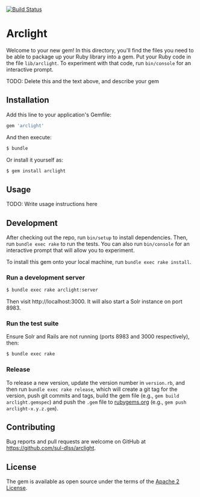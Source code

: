 [![Build Status](https://travis-ci.org/sul-dlss/arclight.svg?branch=master)](https://travis-ci.org/sul-dlss/arclight)

# Arclight

Welcome to your new gem! In this directory, you'll find the files you need to be able to package up your Ruby library into a gem. Put your Ruby code in the file `lib/arclight`. To experiment with that code, run `bin/console` for an interactive prompt.

TODO: Delete this and the text above, and describe your gem

## Installation

Add this line to your application's Gemfile:

```ruby
gem 'arclight'
```

And then execute:

```sh
$ bundle
```

Or install it yourself as:

```sh
$ gem install arclight
```

## Usage

TODO: Write usage instructions here

## Development

After checking out the repo, run `bin/setup` to install dependencies. Then, run `bundle exec rake` to run the tests. You can also run `bin/console` for an interactive prompt that will allow you to experiment.

To install this gem onto your local machine, run `bundle exec rake install`.

### Run a development server

```sh
$ bundle exec rake arclight:server
```

Then visit http://localhost:3000. It will also start a Solr instance on port 8983.

### Run the test suite

Ensure Solr and Rails are not running (ports 8983 and 3000 respectively), then:

```sh
$ bundle exec rake
```

### Release

To release a new version, update the version number in `version.rb`, and then run `bundle exec rake release`, which will create a git tag for the version, push git commits and tags, build the gem file (e.g., `gem build arclight.gemspec`) and push the `.gem` file to [rubygems.org](https://rubygems.org) (e.g., `gem push arclight-x.y.z.gem`).

## Contributing

Bug reports and pull requests are welcome on GitHub at https://github.com/sul-dlss/arclight.

## License

The gem is available as open source under the terms of the [Apache 2 License](https://opensource.org/licenses/Apache-2.0).
